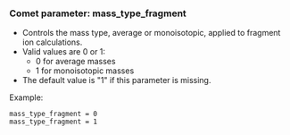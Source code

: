 ### Comet parameter: mass_type_fragment

- Controls the mass type, average or monoisotopic, applied to fragment ion calculations.
- Valid values are 0 or 1:
  - 0 for average masses
  - 1 for monoisotopic masses
- The default value is "1" if this parameter is missing.

Example:
```
mass_type_fragment = 0
mass_type_fragment = 1
```
